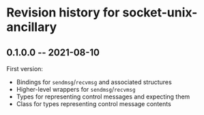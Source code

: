 # Revision history for socket-unix-ancillary

## 0.1.0.0 -- 2021-08-10

First version:
* Bindings for `sendmsg`/`recvmsg` and associated structures
* Higher-level wrappers for `sendmsg`/`recvmsg`
* Types for representing control messages and expecting them
* Class for types representing control message contents

